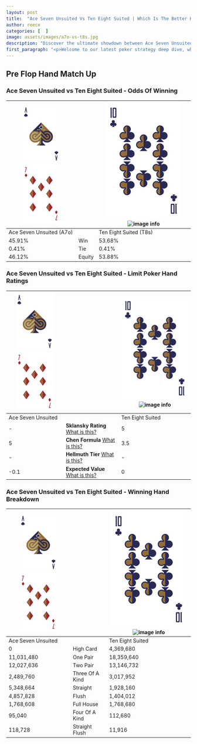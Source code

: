 ```yaml
---
layout: post
title:  "Ace Seven Unsuited Vs Ten Eight Suited | Which Is The Better Hand In Poker? A Complete Guide"
author: reece
categories: [  ]
image: assets/images/a7o-vs-t8s.jpg
description: "Discover the ultimate showdown between Ace Seven Unsuited and Ten Eight Suited in poker! Uncover the odds, strategies, and scenarios where one hand triumphs over the other. Get ready to up your poker game with this thrilling analysis."
first_paragraph: "<p>Welcome to our latest poker strategy deep dive, where we're pitting two distinct hands against each other in a high-stakes showdown: Ace Seven Unsuited vs Ten Eight Suited.</p><p>In the dynamic world of poker, every decision counts, and knowing which hand holds the upper hand is key to your success at the table.</p><p>In this article, we'll dissect these two hands, explore the scenarios where one dominates the other, and equip you with the knowledge to make strategic choices that can tip the odds in your favor.</p><p>Get ready to unravel the intriguing dynamics of these poker hands and elevate your game to new heights.</p>"
---
```




[comment]: # (sp0)

## Pre Flop Hand Match Up

<div class="table hand-ratings" markdown="1"> 



### Ace Seven Unsuited vs Ten Eight Suited - Odds Of Winning


    
| ![image info](assets/images/hand1/A.png) ![image info](assets/images/hand1/7o.png) |  | ![image info](assets/images/hand2/T.png) ![image info](assets/images/hand2/8s.png) |
| -------- | -------- | -------- |
| Ace Seven Unsuited (A7o) |  | Ten Eight Suited (T8s) |
| 45.91% | Win | 53.68% |
| 0.41% | Tie | 0.41% |
| 46.12% | Equity | 53.88% |




[comment]: # (sp1)



### Ace Seven Unsuited vs Ten Eight Suited - Limit Poker Hand Ratings


    
| ![image info](assets/images/hand1/A.png) ![image info](assets/images/hand1/7o.png) |  | ![image info](assets/images/hand2/T.png) ![image info](assets/images/hand2/8s.png) |
| -------- | -------- | -------- |
| Ace Seven Unsuited |  | Ten Eight Suited |
| - | **Sklansky Rating** [What is this?](/sklansky-rating-explained) | 5 |
| 5 | **Chen Formula** [What is this?](/chen-formula-explained) | 3.5 |
| - | **Hellmuth Tier** [What is this?](/Hellmuth-tier-explained) | - |
| -0.1 | **Expected Value** [What is this?](/expected-value-explained) | 0 |




[comment]: # (sp2)



### Ace Seven Unsuited vs Ten Eight Suited - Winning Hand Breakdown


    
| ![image info](assets/images/hand1/A.png) ![image info](assets/images/hand1/7o.png) |  | ![image info](assets/images/hand2/T.png) ![image info](assets/images/hand2/8s.png) |
| -------- | -------- | -------- |
| Ace Seven Unsuited |  | Ten Eight Suited |
| 0 | High Card | 4,369,680 |
| 11,031,480 | One Pair | 18,359,640 |
| 12,027,636 | Two Pair | 13,146,732 |
| 2,489,760 | Three Of A Kind | 3,017,952 |
| 5,348,664 | Straight | 1,928,160 |
| 4,857,828 | Flush | 1,404,012 |
| 1,768,608 | Full House | 1,768,680 |
| 95,040 | Four Of A Kind | 112,680 |
| 118,728 | Straight Flush | 11,916 |




[comment]: # (sp3)



</div>

[comment]: # (sp4)



[comment]: # (sp5)

